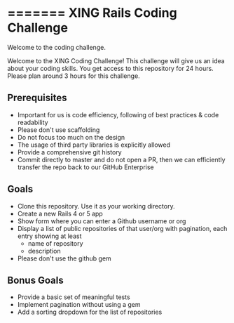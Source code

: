 =======
XING Rails Coding Challenge
=========================

Welcome to the coding challenge.

Welcome to the XING Coding Challenge! This challenge will give us an idea about your coding skills. You get access to this repository for 24 hours. Please plan around 3 hours for this challenge.

Prerequisites
----------------

- Important for us is code efficiency, following of best practices & code readability
- Please don't use scaffolding
- Do not focus too much on the design
- The usage of third party libraries is explicitly allowed
- Provide a comprehensive git history
- Commit directly to master and do not open a PR, then we can efficiently transfer the repo back to our GitHub Enterprise

Goals
-----

- Clone this repository. Use it as your working directory.
- Create a new Rails 4 or 5 app
- Show form where you can enter a Github username or org
- Display a list of public repositories of that user/org with pagination, each entry showing at least
    - name of repository
    - description
- Please don't use the github gem

Bonus Goals
------------

- Provide a basic set of meaningful tests
- Implement pagination without using a gem
- Add a sorting dropdown for the list of repositories
